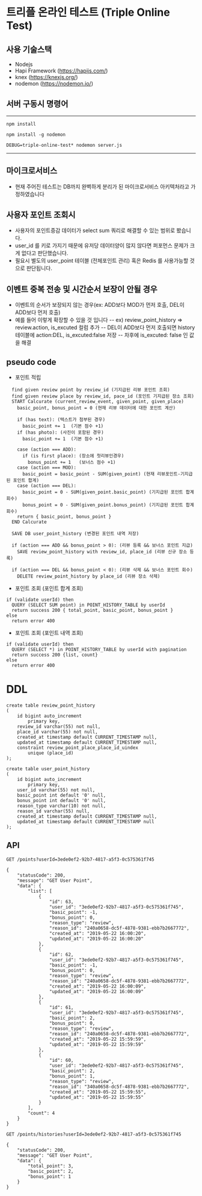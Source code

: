 # 트리플 온라인 테스트 (Triple Online Test)

## 사용 기술스택
- Nodejs
- Hapi Framework (https://hapijs.com/)
- knex (https://knexjs.org/)
- nodemon (https://nodemon.io/)

## 서버 구동시 명령어
------------------
```npm install```

```npm install -g nodemon```

```DEBUG=triple-online-test* nodemon server.js```

------------------

## 마이크로서비스
- 현재 주어진 테스트는 DB까지 완벽하게 분리가 된 마이크로서비스 아키텍처라고 가정하였습니다

## 사용자 포인트 조회시 
- 사용자의 포인트증감 데이터가 select sum 쿼리로 해결할 수 있는 범위로 봤습니다.
- user_id 를 키로 가지기 때문에 유저당 데이터양이 많지 않다면 퍼포먼스 문제가 크게 없다고 판단했습니다.
- 필요시 별도의 user_point 테이블 (전체포인트 관리) 혹은 Redis 를 사용가능할 것으로 판단됩니다.

## 이벤트 중복 전송 및 시간순서 보장이 안될 경우
- 이벤트의 순서가 보장되지 않는 경우(ex: ADD보다 MOD가 먼저 호출, DEL이 ADD보다 먼저 호출)
- 예를 들어 이렇게 확장할 수 있을 것 입니다
-- ex) review_point_history => review.action, is_excuted 컬럼 추가
-- DEL이 ADD보다 먼저 호출되면 history 테이블에 action:DEL, is_excuted:false 저장
-- 차후에 is_excuted: false 인 값을 해결

## pseudo code
- 포인트 적립
```
  find given review point by review_id (기지급된 리뷰 포인트 조회)
  find given review place by review_id, pace_id (포인트 기지급된 장소 조회)
  START Calcurate (current_review_event, given_point, given_place)
    basic_point, bonus_point = 0 (현재 리뷰 데이터에 대한 포인트 계산)

    if (has text): (텍스트가 첨부된 경우)
      basic_point += 1  (기본 점수 +1)
    if (has photo): (사진이 포함된 경우)
      basic_point += 1  (기본 점수 +1)

    case (action === ADD):
      if (is first place): (장소에 첫리뷰인경우)
        bonus_point += 1   (보너스 점수 +1)
    case (action === MOD):
      basic_point = basic_point - SUM(given_point) (현재 리뷰포인트-기지급된 포인트 합계)
    case (action === DEL):
      basic_point = 0 - SUM(given_point.basic_point) (기지급된 포인트 합계 회수)
      bonus_point = 0 - SUM(given_point.bonus_point) (기지급된 포인트 합계 회수)
    return { basic_point, bonus_point }
  END Calcurate
  
  SAVE DB user_point_history (변경된 포인트 내역 저장)
  
  if (action === ADD && bonus_point > 0): (리뷰 등록 && 보너스 포인트 지급)
    SAVE review_point_history with review_id, place_id (리뷰 신규 장소 등록)
  
  if (action === DEL && bonus_point < 0): (리뷰 삭제 && 보너스 포인트 회수)
    DELETE review_point_history by place_id (리뷰 장소 삭제)

```

- 포인트 조회 (포인트 합계 조회)
```
if (validate userId) then
  QUERY (SELECT SUM point) in POINT_HISTORY_TABLE by userId
  return success 200 { total_point, basic_point, bonus_point }
else 
  return error 400
```

- 포인트 조회 (포인트 내역 조회)
```
if (validate userId) then
  QUERY (SELECT *) in POINT_HISTORY_TABLE by userId with pagination
  return success 200 {list, count}
else 
  return error 400
```

# DDL
```mysql 
create table review_point_history
(
	id bigint auto_increment
		primary key,
	review_id varchar(55) not null,
	place_id varchar(55) not null,
	created_at timestamp default CURRENT_TIMESTAMP null,
	updated_at timestamp default CURRENT_TIMESTAMP null,
	constraint review_point_place_place_id_uindex
		unique (place_id)
);

create table user_point_history
(
	id bigint auto_increment
		primary key,
	user_id varchar(55) not null,
	basic_point int default '0' null,
	bonus_point int default '0' null,
	reason_type varchar(10) not null,
	reason_id varchar(55) null,
	created_at timestamp default CURRENT_TIMESTAMP null,
	updated_at timestamp default CURRENT_TIMESTAMP null
);
```

## API
```http
GET /points?userId=3ede0ef2-92b7-4817-a5f3-0c575361f745

{
    "statusCode": 200,
    "message": "GET User Point",
    "data": {
        "list": [
            {
                "id": 63,
                "user_id": "3ede0ef2-92b7-4817-a5f3-0c575361f745",
                "basic_point": -1,
                "bonus_point": 0,
                "reason_type": "review",
                "reason_id": "240a0658-dc5f-4878-9381-ebb7b2667772",
                "created_at": "2019-05-22 16:00:20",
                "updated_at": "2019-05-22 16:00:20"
            },
            {
                "id": 62,
                "user_id": "3ede0ef2-92b7-4817-a5f3-0c575361f745",
                "basic_point": -1,
                "bonus_point": 0,
                "reason_type": "review",
                "reason_id": "240a0658-dc5f-4878-9381-ebb7b2667772",
                "created_at": "2019-05-22 16:00:09",
                "updated_at": "2019-05-22 16:00:09"
            },
            {
                "id": 61,
                "user_id": "3ede0ef2-92b7-4817-a5f3-0c575361f745",
                "basic_point": 2,
                "bonus_point": 0,
                "reason_type": "review",
                "reason_id": "240a0658-dc5f-4878-9381-ebb7b2667772",
                "created_at": "2019-05-22 15:59:59",
                "updated_at": "2019-05-22 15:59:59"
            },
            {
                "id": 60,
                "user_id": "3ede0ef2-92b7-4817-a5f3-0c575361f745",
                "basic_point": 2,
                "bonus_point": 1,
                "reason_type": "review",
                "reason_id": "340a0658-dc5f-4878-9381-ebb7b2667772",
                "created_at": "2019-05-22 15:59:55",
                "updated_at": "2019-05-22 15:59:55"
            }
        ],
        "count": 4
    }
}
```

```http
GET /points/histories?userId=3ede0ef2-92b7-4817-a5f3-0c575361f745

{
    "statusCode": 200,
    "message": "GET User Point",
    "data": {
        "total_point": 3,
        "basic_point": 2,
        "bonus_point": 1
    }
}
```